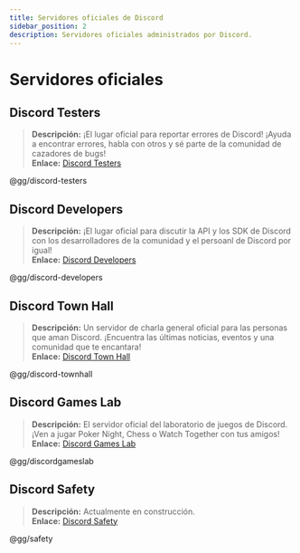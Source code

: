 ```yaml
---
title: Servidores oficiales de Discord
sidebar_position: 2
description: Servidores oficiales administrados por Discord.
---
```


# Servidores oficiales

## **Discord Testers**

> **Descripción:** ¡El lugar oficial para reportar errores de Discord! ¡Ayuda a encontrar errores, habla con otros y sé parte de la comunidad de cazadores de bugs!   <br/>
**Enlace:** [Discord Testers](https://discord.gg/discord-testers)

@gg/discord-testers

## **Discord Developers**

> **Descripción:** ¡El lugar oficial para discutir la API y los SDK de Discord con los desarrolladores de la comunidad y el persoanl de Discord por igual!   <br/>
**Enlace:** [Discord Developers](https://discord.gg/discord-developers)

@gg/discord-developers

## **Discord Town Hall**

> **Descripción:** Un servidor de charla general oficial para las personas que aman Discord. ¡Encuentra las últimas noticias, eventos y una comunidad que te encantara!   <br/>
**Enlace:** [Discord Town Hall](https://discord.gg/discord-townhall)

@gg/discord-townhall

## **Discord Games Lab**

> **Descripción:** El servidor oficial del laboratorio de juegos de Discord. ¡Ven a jugar Poker Night, Chess o Watch Together con tus amigos!   <br/>
**Enlace:** [Discord Games Lab](https://discord.gg/discordgameslab)

@gg/discordgameslab

## **Discord Safety**

> **Descripción:** Actualmente en construcción.  <br/>
**Enlace:** [Discord Safety](https://discord.gg/safety)

@gg/safety
